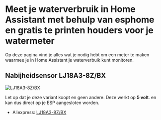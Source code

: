 # Meet je waterverbruik in Home Assistant met behulp van esphome en gratis te printen houders voor je watermeter

Op deze pagina vind je alles wat je nodig hebt om een meter te maken waarmee je in Home Assistant je waterverbuik kunt monitoren.

## Nabijheidsensor LJ18A3-8Z/BX

![LJ18A3-8Z/BX](HTB1PeJcRFXXXXX1aXXXq6xXFXXXm.jpg)

Let op dat je deze variant koopt en geen andere. Deze werkt op **5 volt**. en kan dus direct op je ESP aangesloten worden.

- Aliexpress: [LJ18A3-8Z/BX](https://www.aliexpress.com/item/32814668848.html) 
	
